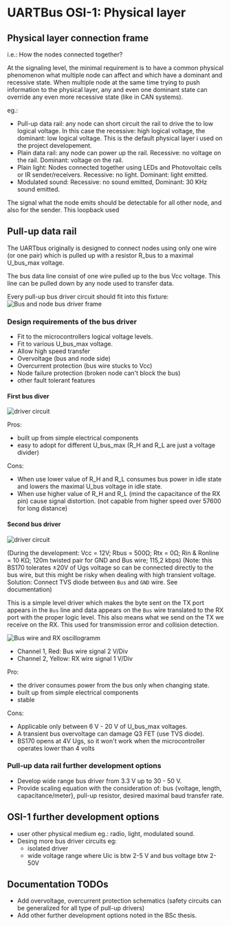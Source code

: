 
# UARTBus OSI-1: Physical layer

## Physical layer connection frame

i.e.: How the nodes connected together?

At the signaling level, the minimal requirement is to have a common physical
phenomenon what multiple node can affect and which have a dominant and recessive
state. When multiple node at the same time trying to push information to the
physical layer, any and even one dominant state can override any even more
recessive state (like in CAN systems).

eg.:  

- Pull-up data rail: any node can short circuit the rail to drive the to
	low logical voltage. In this case the recessive: high logical voltage,
	the dominant: low logical voltage. This is the default physical layer 
	i used on the project developement.
- Plain data rail: any node can power up the rail. Recessive: no voltage on
	the rail. Dominant: voltage on the rail.
- Plain light: Nodes connected together using LEDs and Photovoltaic cells
	or IR sender/receivers. Recessive: no light. Dominant: light emitted. 
- Modulated sound: Recessive: no sound emitted, Dominant: 30 KHz sound emitted.

The signal what the node emits should be detectable for all other node, and also
for the sender. This loopback used 

## Pull-up data rail

The UARTbus originally is designed to connect nodes using only one wire
(or one pair) which is pulled up with a resistor R_bus to a maximal U_bus_max
voltage.

The bus data line consist of one wire pulled up to the bus Vcc voltage.
This line can be pulled down by any node used to transfer data.

Every pull-up bus driver circuit should fit into this fixture:  
![Bus and node bus driver frame](../../resources/image/bus_driver_frame.jpg)

### Design requirements of the bus driver

- Fit to the microcontrollers logical voltage levels.
- Fit to various U_bus_max voltage.
- Allow high speed transfer 
- Overvoltage (bus and node side)
- Overcurrent protection (bus wire stucks to Vcc)
- Node failure protection (broken node can't block the bus)
- other fault tolerant features



#### First bus diver

![driver circuit](../../resources/image/bus_connector_R.png)

Pros:

- built up from simple electrical components
- easy to adopt for different U_bus_max (R_H and R_L are just a voltage divider) 

Cons:

- When use lower value of R_H and R_L consumes bus power in idle state and
	lowers the maximal U_bus voltage in idle state. 
- When use higher value of R_H and R_L (mind the capacitance of the RX pin)
	cause signal distortion. (not capable from higher speed over 57600 for long
	distance)

#### Second bus driver

![driver circuit](../../resources/image/bus_driver_fet.jpg)

(During the development: Vcc = 12V; Rbus = 500Ω; Rtx = 0Ω; 
Rin & Ronline = 10 KΩ; 120m twisted pair for GND and Bus wire; 115,2 kbps)
(Note: this BS170 tolerates ±20V of Ugs voltage so can be connected directly to
the bus wire, but this might be risky when dealing with high transient voltage.
Solution: Connect TVS diode between `Bus` and `GND` wire. See documentation)

This is a simple level driver which makes the byte sent on the TX port appears
in the `Bus` line and data appears on the `Bus` wire translated to the RX port
with the proper logic level. This also means what we send on the TX we receive
on the RX. This used for transmission error and collision detection.

![Bus wire and RX oscillogramm](../../resources/image/bus_12v_115200_120m_UTP.jpg)

- Channel 1, Red: Bus wire signal 2 V/Div 
- Channel 2, Yellow: RX wire signal 1 V/Div

Pro:

- the driver consumes power from the bus only when changing state.
- built up from simple electrical components
- stable 

Cons:

- Applicable only between 6 V - 20 V of U_bus_max voltages.
- A transient bus overvoltage can damage Q3 FET (use TVS diode).
- BS170 opens at 4V Ugs, so it won't work when the microcontroller operates
	lower than 4 volts

### Pull-up data rail further development options

- Develop wide range bus driver from 3.3 V up to 30 - 50 V. 
- Provide scaling equation with the consideration of: bus {voltage, length,
	capacitance/meter}, pull-up resistor, desired maximal baud transfer rate. 


## OSI-1 further development options 

- user other physical medium eg.: radio, light, modulated sound.
- Desing more bus driver circuits eg:
	- isolated driver
	- wide voltage range where Uic is btw 2-5 V and bus voltage btw 2-50V

## Documentation TODOs

- Add overvoltage, overcurrent protection schematics (safety circuits can be
	generalized for all type of pull-up drivers)
- Add other further development options noted in the BSc thesis.

